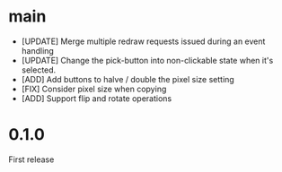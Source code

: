 main
====

- [UPDATE] Merge multiple redraw requests issued during an event handling
- [UPDATE] Change the pick-button into non-clickable state when it's selected.
- [ADD] Add buttons to halve / double the pixel size setting
- [FIX] Consider pixel size when copying
- [ADD] Support flip and rotate operations

0.1.0
=====

First release
